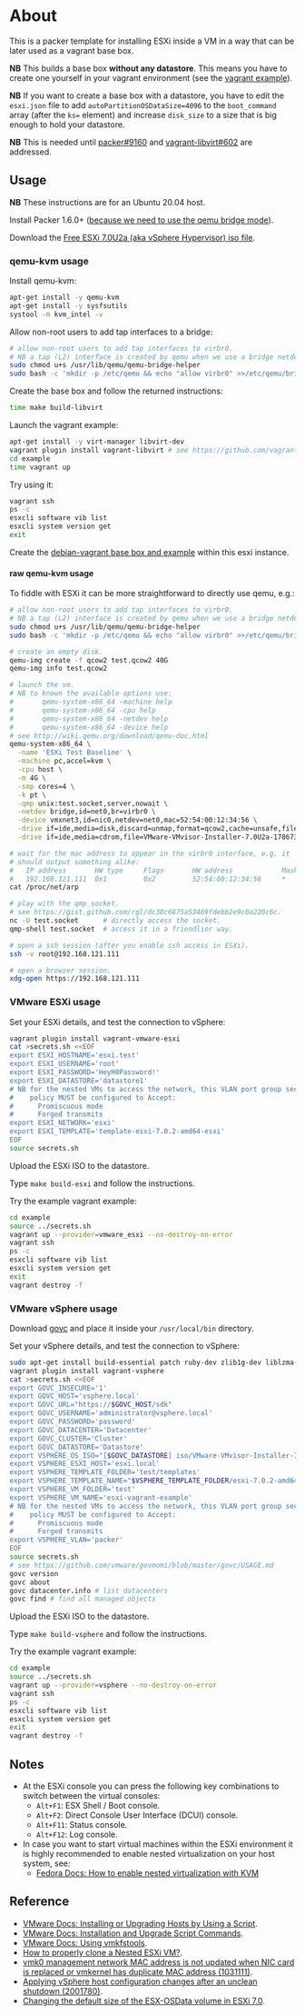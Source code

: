 # About

This is a packer template for installing ESXi inside a VM in a way that
can be later used as a vagrant base box.

**NB** This builds a base box **without any datastore**. This means you
have to create one yourself in your vagrant environment (see the
[vagrant example](example)).

**NB** If you want to create a base box with a datastore, you have to edit
the `esxi.json` file to add `autoPartitionOSDataSize=4096` to the
`boot_command` array (after the `ks=` element) and increase `disk_size` to
a size that is big enough to hold your datastore.

**NB** This is needed until [packer#9160](https://github.com/hashicorp/packer/issues/9160) and [vagrant-libvirt#602](https://github.com/vagrant-libvirt/vagrant-libvirt/issues/602) are addressed.

## Usage

**NB** These instructions are for an Ubuntu 20.04 host.

Install Packer 1.6.0+ ([because we need to use the qemu bridge mode](https://github.com/hashicorp/packer/issues/9156)).

Download the [Free ESXi 7.0U2a (aka vSphere Hypervisor) iso file](https://www.vmware.com/go/get-free-esxi).

### qemu-kvm usage

Install qemu-kvm:

```bash
apt-get install -y qemu-kvm
apt-get install -y sysfsutils
systool -m kvm_intel -v
```

Allow non-root users to add tap interfaces to a bridge:

```bash
# allow non-root users to add tap interfaces to virbr0.
# NB a tap (L2) interface is created by qemu when we use a bridge netdev.
sudo chmod u+s /usr/lib/qemu/qemu-bridge-helper
sudo bash -c 'mkdir -p /etc/qemu && echo "allow virbr0" >>/etc/qemu/bridge.conf'
```

Create the base box and follow the returned instructions:

```bash
time make build-libvirt
```

Launch the vagrant example:

```bash
apt-get install -y virt-manager libvirt-dev
vagrant plugin install vagrant-libvirt # see https://github.com/vagrant-libvirt/vagrant-libvirt
cd example
time vagrant up
```

Try using it:

```bash
vagrant ssh
ps -c
esxcli software vib list
esxcli system version get
exit
```

Create the [debian-vagrant base box and example](https://github.com/rgl/debian-vagrant) within this esxi instance.

#### raw qemu-kvm usage

To fiddle with ESXi it can be more straightforward to directly use qemu, e.g.:

```bash
# allow non-root users to add tap interfaces to virbr0.
# NB a tap (L2) interface is created by qemu when we use a bridge netdev.
sudo chmod u+s /usr/lib/qemu/qemu-bridge-helper
sudo bash -c 'mkdir -p /etc/qemu && echo "allow virbr0" >>/etc/qemu/bridge.conf'

# create an empty disk.
qemu-img create -f qcow2 test.qcow2 40G
qemu-img info test.qcow2

# launch the vm.
# NB to known the available options use:
#       qemu-system-x86_64 -machine help
#       qemu-system-x86_64 -cpu help
#       qemu-system-x86_64 -netdev help
#       qemu-system-x86_64 -device help
# see http://wiki.qemu.org/download/qemu-doc.html
qemu-system-x86_64 \
  -name 'ESXi Test Baseline' \
  -machine pc,accel=kvm \
  -cpu host \
  -m 4G \
  -smp cores=4 \
  -k pt \
  -qmp unix:test.socket,server,nowait \
  -netdev bridge,id=net0,br=virbr0 \
  -device vmxnet3,id=nic0,netdev=net0,mac=52:54:00:12:34:56 \
  -drive if=ide,media=disk,discard=unmap,format=qcow2,cache=unsafe,file=test.qcow2 \
  -drive if=ide,media=cdrom,file=VMware-VMvisor-Installer-7.0U2a-17867351.x86_64.iso

# wait for the mac address to appear in the virbr0 interface, e.g. it
# should output something alike:
#   IP address       HW type     Flags       HW address            Mask     Device
#   192.168.121.111  0x1         0x2         52:54:00:12:34:56     *        virbr0
cat /proc/net/arp

# play with the qmp socket.
# see https://gist.github.com/rgl/dc38c6875a53469fdebb2e9c0a220c6c.
nc -U test.socket      # directly access the socket.
qmp-shell test.socket  # access it in a friendlier way.

# open a ssh session (after you enable ssh access in ESXi).
ssh -v root@192.168.121.111

# open a browser session.
xdg-open https://192.168.121.111
```

### VMware ESXi usage

Set your ESXi details, and test the connection to vSphere:

```bash
vagrant plugin install vagrant-vmware-esxi
cat >secrets.sh <<EOF
export ESXI_HOSTNAME='esxi.test'
export ESXI_USERNAME='root'
export ESXI_PASSWORD='HeyH0Password!'
export ESXI_DATASTORE='datastore1'
# NB for the nested VMs to access the network, this VLAN port group security
#    policy MUST be configured to Accept:
#      Promiscuous mode
#      Forged transmits
export ESXI_NETWORK='esxi'
export ESXI_TEMPLATE='template-esxi-7.0.2-amd64-esxi'
EOF
source secrets.sh
```

Upload the ESXi ISO to the datastore.

Type `make build-esxi` and follow the instructions.

Try the example vagrant example:

```bash
cd example
source ../secrets.sh
vagrant up --provider=vmware_esxi --no-destroy-on-error
vagrant ssh
ps -c
esxcli software vib list
esxcli system version get
exit
vagrant destroy -f
```

### VMware vSphere usage

Download [govc](https://github.com/vmware/govmomi/releases/latest) and place it inside your `/usr/local/bin` directory.

Set your vSphere details, and test the connection to vSphere:

```bash
sudo apt-get install build-essential patch ruby-dev zlib1g-dev liblzma-dev
vagrant plugin install vagrant-vsphere
cat >secrets.sh <<EOF
export GOVC_INSECURE='1'
export GOVC_HOST='vsphere.local'
export GOVC_URL="https://$GOVC_HOST/sdk"
export GOVC_USERNAME='administrator@vsphere.local'
export GOVC_PASSWORD='password'
export GOVC_DATACENTER='Datacenter'
export GOVC_CLUSTER='Cluster'
export GOVC_DATASTORE='Datastore'
export VSPHERE_OS_ISO="[$GOVC_DATASTORE] iso/VMware-VMvisor-Installer-7.0U2a-17867351.x86_64.iso"
export VSPHERE_ESXI_HOST='esxi.local'
export VSPHERE_TEMPLATE_FOLDER='test/templates'
export VSPHERE_TEMPLATE_NAME="$VSPHERE_TEMPLATE_FOLDER/esxi-7.0.2-amd64-vsphere"
export VSPHERE_VM_FOLDER='test'
export VSPHERE_VM_NAME='esxi-vagrant-example'
# NB for the nested VMs to access the network, this VLAN port group security
#    policy MUST be configured to Accept:
#      Promiscuous mode
#      Forged transmits
export VSPHERE_VLAN='packer'
EOF
source secrets.sh
# see https://github.com/vmware/govmomi/blob/master/govc/USAGE.md
govc version
govc about
govc datacenter.info # list datacenters
govc find # find all managed objects
```

Upload the ESXi ISO to the datastore.

Type `make build-vsphere` and follow the instructions.

Try the example vagrant example:

```bash
cd example
source ../secrets.sh
vagrant up --provider=vsphere --no-destroy-on-error
vagrant ssh
ps -c
esxcli software vib list
esxcli system version get
exit
vagrant destroy -f
```

## Notes

* At the ESXi console you can press the following key
  combinations to switch between the virtual consoles:
  * `Alt+F1`: ESX Shell / Boot console.
  * `Alt+F2`: Direct Console User Interface (DCUI) console.
  * `Alt+F11`: Status console.
  * `Alt+F12`: Log console.
* In case you want to start virtual machines within the ESXi environment it is highly recommended
to enable nested virtualization on your host system, see:
  * [Fedora Docs: How to enable nested virtualization with KVM](https://docs.fedoraproject.org/en-US/quick-docs/using-nested-virtualization-in-kvm/)

## Reference

* [VMware Docs: Installing or Upgrading Hosts by Using a Script](https://docs.vmware.com/en/VMware-vSphere/7.0/com.vmware.esxi.install.doc/GUID-870A07BC-F8B4-47AF-9476-D542BA53F1F5.html).
* [VMware Docs: Installation and Upgrade Script Commands](https://docs.vmware.com/en/VMware-vSphere/7.0/com.vmware.esxi.install.doc/GUID-61A14EBB-5CF3-43EE-87EF-DB8EC6D83698.html).
* [VMware Docs: Using vmkfstools](https://docs.vmware.com/en/VMware-vSphere/7.0/com.vmware.vsphere.storage.doc/GUID-A5D85C33-A510-4A3E-8FC7-93E6BA0A048F.html).
* [How to properly clone a Nested ESXi VM?](https://www.virtuallyghetto.com/2013/12/how-to-properly-clone-nested-esxi-vm.html).
* [vmk0 management network MAC address is not updated when NIC card is replaced or vmkernel has duplicate MAC address (1031111)](https://kb.vmware.com/s/article/1031111).
* [Applying vSphere host configuration changes after an unclean shutdown (2001780)](https://kb.vmware.com/s/article/2001780).
* [Changing the default size of the ESX-OSData volume in ESXi 7.0](https://www.virtuallyghetto.com/2020/05/changing-the-default-size-of-the-esx-osdata-volume-in-esxi-7-0.html).

